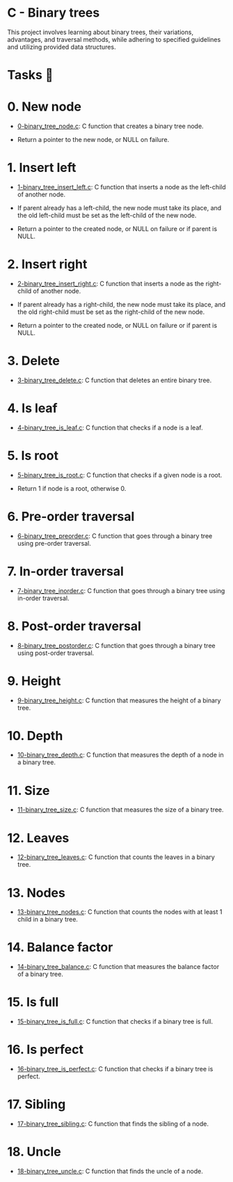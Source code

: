 # C - Binary trees

This project involves learning about binary trees, their variations, advantages, and traversal methods, while adhering to specified guidelines and utilizing provided data structures.

# Tasks 📃

# 0. New node

  + <u>[0-binary_tree_node.c](https://github.com/Heshbon/binary_trees/blob/master/0-binary_tree_node.c)</u>: C function that creates a binary tree node.

  + Return a pointer to the new node, or NULL on failure.

# 1. Insert left

  + <u>[1-binary_tree_insert_left.c](https://github.com/Heshbon/binary_trees/blob/master/1-binary_tree_insert_left.c)</u>: C function that inserts a node as the left-child of another node.

  + If parent already has a left-child, the new node must take its place, and the old left-child must be set as the left-child of the new node.

  + Return a pointer to the created node, or NULL on failure or if parent is NULL.

# 2. Insert right

  + <u>[2-binary_tree_insert_right.c](https://github.com/Heshbon/binary_trees/blob/master/2-binary_tree_insert_right.c)</u>: C function that inserts a node as the right-child of another node.

  + If parent already has a right-child, the new node must take its place, and the old right-child must be set as the right-child of the new node.

  + Return a pointer to the created node, or NULL on failure or if parent is NULL.

# 3. Delete

  + <u>[3-binary_tree_delete.c](https://github.com/Heshbon/binary_trees/blob/master/3-binary_tree_delete.c)</u>: C function that deletes an entire binary tree.

# 4. Is leaf

  + <u>[4-binary_tree_is_leaf.c](https://github.com/Heshbon/binary_trees/blob/master/4-binary_tree_is_leaf.c)</u>: C function that checks if a node is a leaf.

# 5. Is root

  + <u>[5-binary_tree_is_root.c](https://github.com/Heshbon/binary_trees/blob/master/5-binary_tree_is_root.c)</u>: C function that checks if a given node is a root.

  + Return 1 if node is a root, otherwise 0.

# 6. Pre-order traversal

  + <u>[6-binary_tree_preorder.c](https://github.com/Heshbon/binary_trees/blob/master/6-binary_tree_preorder.c)</u>: C function that goes through a binary tree using pre-order traversal.

# 7. In-order traversal

  + <u>[7-binary_tree_inorder.c](https://github.com/Heshbon/binary_trees/blob/master/7-binary_tree_inorder.c)</u>: C function that goes through a binary tree using in-order traversal.

# 8. Post-order traversal

  + <u>[8-binary_tree_postorder.c](https://github.com/Heshbon/binary_trees/blob/master/8-binary_tree_postorder.c)</u>: C function that goes through a binary tree using post-order traversal.

# 9. Height

  + <u>[9-binary_tree_height.c](https://github.com/Heshbon/binary_trees/blob/master/9-binary_tree_height.c)</u>: C function that measures the height of a binary tree.

# 10. Depth

  + <u>[10-binary_tree_depth.c](https://github.com/Heshbon/binary_trees/blob/master/10-binary_tree_depth.c)</u>: C function that measures the depth of a node in a binary tree.

# 11. Size

  + <u>[11-binary_tree_size.c](https://github.com/Heshbon/binary_trees/blob/master/11-binary_tree_size.c)</u>: C function that measures the size of a binary tree.

# 12. Leaves

  + <u>[12-binary_tree_leaves.c](https://github.com/Heshbon/binary_trees/blob/master/12-binary_tree_leaves.c)</u>: C function that counts the leaves in a binary tree.

# 13. Nodes

  + <u>[13-binary_tree_nodes.c](https://github.com/Heshbon/binary_trees/blob/master/13-binary_tree_nodes.c)</u>: C function that counts the nodes with at least 1 child in a binary tree.

# 14. Balance factor

  + <u>[14-binary_tree_balance.c](https://github.com/Heshbon/binary_trees/blob/master/14-binary_tree_balance.c)</u>: C function that measures the balance factor of a binary tree.

# 15. Is full

  + <u>[15-binary_tree_is_full.c](https://github.com/Heshbon/binary_trees/blob/master/15-binary_tree_is_full.c)</u>: C function that checks if a binary tree is full.

# 16. Is perfect

  + <u>[16-binary_tree_is_perfect.c](https://github.com/Heshbon/binary_trees/blob/master/16-binary_tree_is_perfect.c)</u>: C function that checks if a binary tree is perfect.

# 17. Sibling

  + <u>[17-binary_tree_sibling.c](https://github.com/Heshbon/binary_trees/blob/master/17-binary_tree_sibling.c)</u>: C function that finds the sibling of a node.

# 18. Uncle

  + <u>[18-binary_tree_uncle.c](https://github.com/Heshbon/binary_trees/blob/master/18-binary_tree_uncle.c)</u>: C function that finds the uncle of a node.
